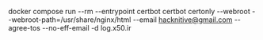 docker compose run --rm --entrypoint certbot certbot certonly --webroot --webroot-path=/usr/share/nginx/html --email hacknitive@gmail.com --agree-tos --no-eff-email -d log.x50.ir



